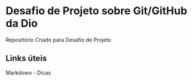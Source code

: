 # Desafio de Projeto sobre Git/GitHub da Dio
Repositório Criado para Desafio de Projeto

## Links úteis
Markdown - Dicas
